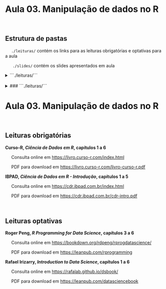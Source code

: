 
# Aula 03. Manipulação de dados no R

<br>

## Estrutura de pastas

&nbsp;&nbsp; &nbsp;  ```./leituras/``` contém os links para as leituras obrigatórias e optativas para a aula

&nbsp; &nbsp; &nbsp; ```./slides/``` contém os slides apresentados em aula


<details><summary>```./leituras/``` </summary>
kkk
  
</details>
<br>


<details> <summary> ### ```./leituras/``` </summary> 
  
  ssss
  </details>

# Aula 03. Manipulação de dados no R

<br>

## Leituras obrigatórias

**Curso-R, *Ciência de Dados em R*, capítulos 1 a 6**

&nbsp;&nbsp;&nbsp;&nbsp; Consulta online em https://livro.curso-r.com/index.html

&nbsp;&nbsp;&nbsp;&nbsp; PDF para download em https://livro.curso-r.com/livro-curso-r.pdf

**IBPAD, *Ciência de Dados em R - Introdução*, capítulos 1 a 5**

&nbsp;&nbsp;&nbsp;&nbsp; Consulta online em https://cdr.ibpad.com.br/index.html

&nbsp;&nbsp;&nbsp;&nbsp; PDF para download em https://cdr.ibpad.com.br/cdr-intro.pdf

<br>

## Leituras optativas

**Roger Peng, *R Programming for Data Science*, capítulos 3 a 6**

&nbsp;&nbsp;&nbsp;&nbsp;  Consulta online em https://bookdown.org/rdpeng/rprogdatascience/

&nbsp;&nbsp;&nbsp;&nbsp; PDF para download em https://leanpub.com/rprogramming

**Rafael Irizarry, *Introduction to Data Science*, capítulos 1 a 6**

&nbsp;&nbsp;&nbsp;&nbsp;  Consulta online em https://rafalab.github.io/dsbook/

&nbsp;&nbsp;&nbsp;&nbsp; PDF para download em https://leanpub.com/datasciencebook
